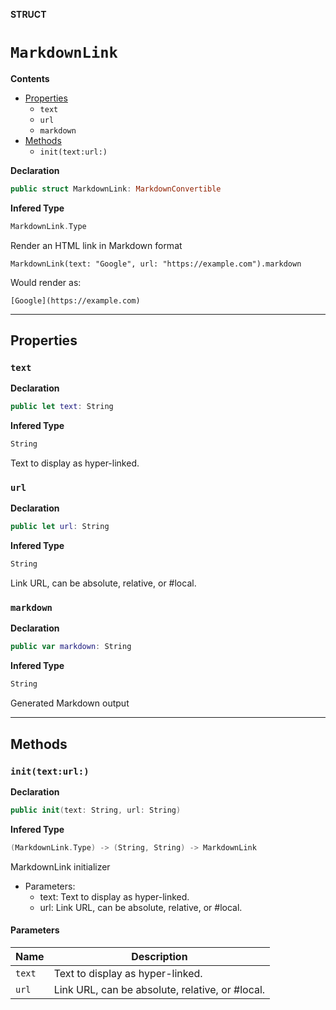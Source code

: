 **STRUCT**
# `MarkdownLink`

**Contents**
- [Properties](#properties)
  - `text`
  - `url`
  - `markdown`
- [Methods](#methods)
  - `init(text:url:)`

**Declaration**
```swift
public struct MarkdownLink: MarkdownConvertible
```

**Infered Type**
```swift
MarkdownLink.Type
```

Render an HTML link in Markdown format

    MarkdownLink(text: "Google", url: "https://example.com").markdown

Would render as:

    [Google](https://example.com)

--------------------

## Properties
### `text`

**Declaration**
```swift
public let text: String
```

**Infered Type**
```swift
String
```

Text to display as hyper-linked.

### `url`

**Declaration**
```swift
public let url: String
```

**Infered Type**
```swift
String
```

Link URL, can be absolute, relative, or #local.

### `markdown`

**Declaration**
```swift
public var markdown: String
```

**Infered Type**
```swift
String
```

Generated Markdown output

--------------------

## Methods
### `init(text:url:)`

**Declaration**
```swift
public init(text: String, url: String)
```

**Infered Type**
```swift
(MarkdownLink.Type) -> (String, String) -> MarkdownLink
```

MarkdownLink initializer

- Parameters:
  - text: Text to display as hyper-linked.
  - url: Link URL, can be absolute, relative, or #local.

#### Parameters
| Name | Description |
| ---- | ----------- |
| `text` | Text to display as hyper-linked. |
| `url` | Link URL, can be absolute, relative, or #local. |